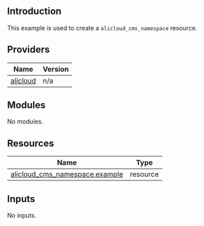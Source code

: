 <!-- BEGIN_TF_DOCS -->
## Introduction

This example is used to create a `alicloud_cms_namespace` resource.

## Providers

| Name | Version |
|------|---------|
| <a name="provider_alicloud"></a> [alicloud](#provider\_alicloud) | n/a |

## Modules

No modules.

## Resources

| Name | Type |
|------|------|
| [alicloud_cms_namespace.example](https://registry.terraform.io/providers/aliyun/alicloud/latest/docs/resources/cms_namespace) | resource |

## Inputs

No inputs.
<!-- END_TF_DOCS -->    